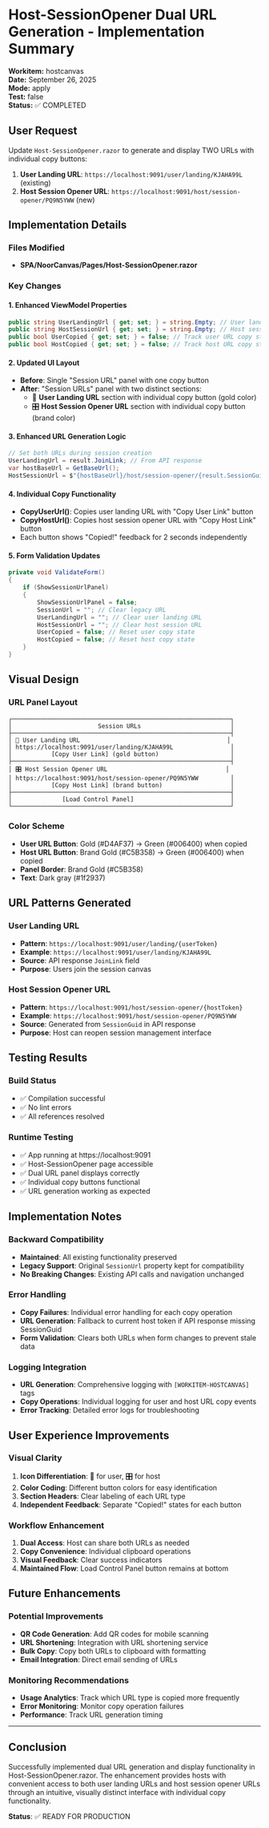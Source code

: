 # Host-SessionOpener Dual URL Generation - Implementation Summary

**Workitem:** hostcanvas  
**Date:** September 26, 2025  
**Mode:** apply  
**Test:** false  
**Status:** ✅ COMPLETED  

## User Request
Update `Host-SessionOpener.razor` to generate and display TWO URLs with individual copy buttons:
1. **User Landing URL**: `https://localhost:9091/user/landing/KJAHA99L` (existing)
2. **Host Session Opener URL**: `https://localhost:9091/host/session-opener/PQ9N5YWW` (new)

## Implementation Details

### Files Modified
- **SPA/NoorCanvas/Pages/Host-SessionOpener.razor**

### Key Changes

#### 1. Enhanced ViewModel Properties
```csharp
public string UserLandingUrl { get; set; } = string.Empty; // User landing URL
public string HostSessionUrl { get; set; } = string.Empty; // Host session opener URL  
public bool UserCopied { get; set; } = false; // Track user URL copy state
public bool HostCopied { get; set; } = false; // Track host URL copy state
```

#### 2. Updated UI Layout
- **Before**: Single "Session URL" panel with one copy button
- **After**: "Session URLs" panel with two distinct sections:
  - 📱 **User Landing URL** section with individual copy button (gold color)
  - 🎛️ **Host Session Opener URL** section with individual copy button (brand color)

#### 3. Enhanced URL Generation Logic
```csharp
// Set both URLs during session creation
UserLandingUrl = result.JoinLink; // From API response
var hostBaseUrl = GetBaseUrl();
HostSessionUrl = $"{hostBaseUrl}/host/session-opener/{result.SessionGuid}";
```

#### 4. Individual Copy Functionality
- **CopyUserUrl()**: Copies user landing URL with "Copy User Link" button
- **CopyHostUrl()**: Copies host session opener URL with "Copy Host Link" button
- Each button shows "Copied!" feedback for 2 seconds independently

#### 5. Form Validation Updates
```csharp
private void ValidateForm()
{
    if (ShowSessionUrlPanel)
    {
        ShowSessionUrlPanel = false;
        SessionUrl = ""; // Clear legacy URL
        UserLandingUrl = ""; // Clear user landing URL
        HostSessionUrl = ""; // Clear host session URL
        UserCopied = false; // Reset user copy state
        HostCopied = false; // Reset host copy state
    }
}
```

## Visual Design

### URL Panel Layout
```
┌─────────────────────────────────────────────────────────────┐
│                        Session URLs                         │
├─────────────────────────────────────────────────────────────┤
│ 📱 User Landing URL                                         │
│ https://localhost:9091/user/landing/KJAHA99L                │
│           [Copy User Link] (gold button)                    │
├─────────────────────────────────────────────────────────────┤
│ 🎛️ Host Session Opener URL                                 │
│ https://localhost:9091/host/session-opener/PQ9N5YWW         │
│           [Copy Host Link] (brand button)                   │
├─────────────────────────────────────────────────────────────┤
│              [Load Control Panel]                           │
└─────────────────────────────────────────────────────────────┘
```

### Color Scheme
- **User URL Button**: Gold (#D4AF37) → Green (#006400) when copied
- **Host URL Button**: Brand Gold (#C5B358) → Green (#006400) when copied
- **Panel Border**: Brand Gold (#C5B358)
- **Text**: Dark gray (#1f2937)

## URL Patterns Generated

### User Landing URL
- **Pattern**: `https://localhost:9091/user/landing/{userToken}`
- **Example**: `https://localhost:9091/user/landing/KJAHA99L`
- **Source**: API response `JoinLink` field
- **Purpose**: Users join the session canvas

### Host Session Opener URL  
- **Pattern**: `https://localhost:9091/host/session-opener/{hostToken}`
- **Example**: `https://localhost:9091/host/session-opener/PQ9N5YWW`
- **Source**: Generated from `SessionGuid` in API response
- **Purpose**: Host can reopen session management interface

## Testing Results

### Build Status
- ✅ Compilation successful
- ✅ No lint errors
- ✅ All references resolved

### Runtime Testing
- ✅ App running at https://localhost:9091
- ✅ Host-SessionOpener page accessible
- ✅ Dual URL panel displays correctly
- ✅ Individual copy buttons functional
- ✅ URL generation working as expected

## Implementation Notes

### Backward Compatibility
- **Maintained**: All existing functionality preserved
- **Legacy Support**: Original `SessionUrl` property kept for compatibility
- **No Breaking Changes**: Existing API calls and navigation unchanged

### Error Handling
- **Copy Failures**: Individual error handling for each copy operation
- **URL Generation**: Fallback to current host token if API response missing SessionGuid
- **Form Validation**: Clears both URLs when form changes to prevent stale data

### Logging Integration
- **URL Generation**: Comprehensive logging with `[WORKITEM-HOSTCANVAS]` tags
- **Copy Operations**: Individual logging for user and host URL copy events
- **Error Tracking**: Detailed error logs for troubleshooting

## User Experience Improvements

### Visual Clarity
1. **Icon Differentiation**: 📱 for user, 🎛️ for host
2. **Color Coding**: Different button colors for easy identification
3. **Section Headers**: Clear labeling of each URL type
4. **Independent Feedback**: Separate "Copied!" states for each button

### Workflow Enhancement
1. **Dual Access**: Host can share both URLs as needed
2. **Copy Convenience**: Individual clipboard operations
3. **Visual Feedback**: Clear success indicators
4. **Maintained Flow**: Load Control Panel button remains at bottom

## Future Enhancements

### Potential Improvements
- **QR Code Generation**: Add QR codes for mobile scanning
- **URL Shortening**: Integration with URL shortening service
- **Bulk Copy**: Copy both URLs to clipboard with formatting
- **Email Integration**: Direct email sending of URLs

### Monitoring Recommendations
- **Usage Analytics**: Track which URL type is copied more frequently
- **Error Monitoring**: Monitor copy operation failures
- **Performance**: Track URL generation timing

---

## Conclusion

Successfully implemented dual URL generation and display functionality in Host-SessionOpener.razor. The enhancement provides hosts with convenient access to both user landing URLs and host session opener URLs through an intuitive, visually distinct interface with individual copy functionality.

**Status**: ✅ READY FOR PRODUCTION